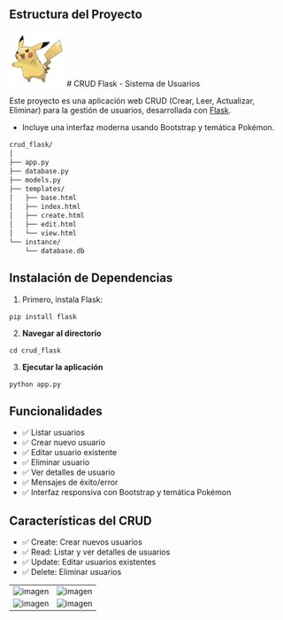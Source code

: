
## Estructura del Proyecto
<img src="https://raw.githubusercontent.com/PokeAPI/sprites/master/sprites/pokemon/other/official-artwork/25.png" alt="Pikachu" width="100">
# CRUD Flask - Sistema de Usuarios

Este proyecto es una aplicación web CRUD (Crear, Leer, Actualizar, Eliminar) para la gestión de usuarios, desarrollada con [Flask](https://flask.palletsprojects.com/).
* Incluye una interfaz moderna usando Bootstrap y temática Pokémon.

```
crud_flask/
│
├── app.py
├── database.py
├── models.py
├── templates/
│   ├── base.html
│   ├── index.html
│   ├── create.html
│   ├── edit.html
│   └── view.html
└── instance/
    └── database.db
```
## **Instalación de Dependencias**
1. Primero, instala Flask:

```
pip install flask
```
2. **Navegar al directorio**

```
cd crud_flask
```
3. **Ejecutar la aplicación**

```
python app.py
```

## Funcionalidades

* ✅ Listar usuarios
* ✅ Crear nuevo usuario
* ✅ Editar usuario existente
* ✅ Eliminar usuario
* ✅ Ver detalles de usuario
* ✅ Mensajes de éxito/error
* ✅ Interfaz responsiva con Bootstrap y temática Pokémon

## **Características del CRUD**

* ✅ Create: Crear nuevos usuarios
* ✅ Read: Listar y ver detalles de usuarios
* ✅ Update: Editar usuarios existentes
* ✅ Delete: Eliminar usuarios




<table>
  <tr>
    <td>
      <img width="1366" height="768" alt="imagen" src="https://github.com/user-attachments/assets/c1956790-c82b-4572-859d-bcb28a466e89" />
    </td>
    <td>
      <img width="1366" height="768" alt="imagen" src="https://github.com/user-attachments/assets/7fbe875b-80f4-4464-b686-aa41cc80c693" />
    </td>
  </tr>
  <tr>
    <td>
     <img width="1366" height="765" alt="imagen" src="https://github.com/user-attachments/assets/1c17377a-35c0-4fb0-bb09-b7152f0519c9" />
    </td>
    <td>
      <img width="1366" height="768" alt="imagen" src="https://github.com/user-attachments/assets/26553a2f-002f-486a-a6c6-c956a03467ce" />
    </td>
  </tr>
</table>
